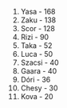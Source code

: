 1. Yasa - 168
2. Zaku - 138
3. Scor - 128
4. Rizi - 90
5. Taka - 52
6. Luca - 50
7. Szacsi - 40
7. Gaara - 40
8. Dóri - 36
9. Chesy - 30
10. Kova - 20
